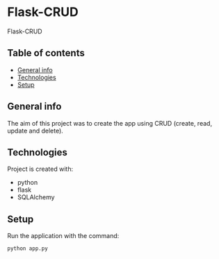 # Flask-CRUD
Flask-CRUD


## Table of contents
* [General info](#general-info)
* [Technologies](#technologies)
* [Setup](#setup)

## General info
The aim of this project was to create the app using CRUD (create, read, update and delete).
	
## Technologies
Project is created with:
* python
* flask
* SQLAlchemy
	
## Setup
Run the application with the command:
```bash
python app.py
```
